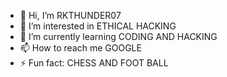 - 👋 Hi, I’m RKTHUNDER07
- 👀 I’m interested in ETHICAL HACKING
- 🌱 I’m currently learning CODING AND HACKING
- 📫 How to reach me GOOGLE
- ⚡ Fun fact: CHESS AND FOOT BALL

<!---
42507378rk/42507378rk is a ✨ special ✨ repository because its `README.md` (this file) appears on your GitHub profile.
You can click the Preview link to take a look at your changes.
--->
